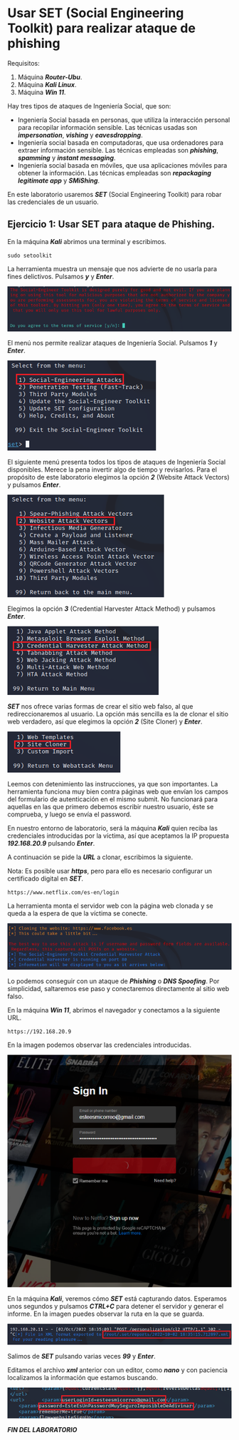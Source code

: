 #  Usar SET (Social Engineering Toolkit) para realizar ataque de phishing
   
  
Requisitos:
1. Máquina ***Router-Ubu***.
2. Máquina ***Kali Linux***.
3. Máquina ***Win 11***.


Hay tres tipos de ataques de Ingeniería Social, que son:

* Ingeniería Social basada en personas, que utiliza la interacción personal para recopilar información sensible. Las técnicas usadas son ***impersonation***, ***vishing*** y ***eavesdropping***.
* Ingeniería social basada en computadoras, que usa ordenadores para extraer información sensible. Las técnicas empleadas son ***phishing***, ***spamming*** y ***instant messaging***.
* Ingeniería social basada en móviles, que usa aplicaciones móviles para obtener la información. Las técnicas empleadas son ***repackaging legitimate app*** y ***SMiShing***.

En este laboratorio usaremos ***SET*** (Social Engineering Toolkit) para robar las credenciales de un usuario.


## Ejercicio 1: Usar SET para ataque de Phishing.

En la máquina ***Kali*** abrimos una terminal y escribimos.
```
sudo setoolkit
```

La herramienta muestra un mensaje que nos advierte de no usarla para fines delictivos. Pulsamos ***y*** y ***Enter***.

![Advertencia legal](../img/lab-07-A/202210021742.png)

El menú nos permite realizar ataques de Ingeniería Social. Pulsamos ***1*** y ***Enter***.

![Opción 1](../img/lab-07-A/202210021745.png)

El siguiente menú presenta todos los tipos de ataques de Ingeniería Social disponibles. Merece la pena invertir algo de tiempo y revisarlos. Para el propósito de este laboratorio elegimos la opción ***2*** (Website Attack Vectors) y pulsamos ***Enter***.

![Opción 2](../img/lab-07-A/202210021748.png)

Elegimos la opción ***3*** (Credential Harvester Attack Method) y pulsamos ***Enter***.

![Opción 3](../img/lab-07-A/202210021750.png)

***SET*** nos ofrece varias formas de crear el sitio web falso, al que redireccionaremos al usuario. La opción más sencilla es la de clonar el sitio web verdadero, así que elegimos la opción ***2*** (Site Cloner) y ***Enter***.

![Opción 2](../img/lab-07-A/202210021752.png)

Leemos con detenimiento las instrucciones, ya que son importantes. La herramienta funciona muy bien contra páginas web que envían los campos del formulario de autenticación en el mismo submit. No funcionará para aquellas en las que primero debemos escribir nuestro usuario, éste se comprueba, y luego se envía el password.

En nuestro entorno de laboratorio, será la máquina ***Kali*** quien reciba las credenciales introducidas por la víctima, así que aceptamos la IP propuesta ***192.168.20.9*** pulsando ***Enter***.

A continuación se pide la ***URL*** a clonar, escribimos la siguiente.

Nota: Es posible usar ***https***, pero para ello es necesario configurar un certificado digital en ***SET***.
```
https://www.netflix.com/es-en/login
```

La herramienta monta el servidor web con la página web clonada y se queda a la espera de que la víctima se conecte. 

![Servidor a la espera](../img/lab-07-A/202210021802.png)

Lo podemos conseguir con un ataque de ***Phishing*** o ***DNS Spoofing***. Por simplicidad, saltaremos ese paso y conectaremos directamente al sitio web falso.

En la máquina ***Win 11***, abrimos el navegador y conectamos a la siguiente URL.
```
https://192.168.20.9
```

En la imagen podemos observar las credenciales introducidas.

![Introducir credenciales](../img/lab-07-A/202210021831.png)

En la máquina ***Kali***, veremos cómo ***SET*** está capturando datos. Esperamos unos segundos y pulsamos ***CTRL+C*** para detener el servidor y generar el informe. En la imagen puedes observar la ruta en la que se guarda.

![Path](../img/lab-07-A/202210021838.png)

Salimos de ***SET*** pulsando varias veces ***99*** y ***Enter***.

Editamos el archivo ***xml*** anterior con un editor, como ***nano*** y con paciencia localizamos la información que estamos buscando.

![Credenciales capturadas](../img/lab-07-A/202210021843.png)

***FIN DEL LABORATORIO***